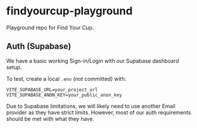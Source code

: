 # findyourcup-playground

Playground repo for Find Your Cup.

## Auth (Supabase)

We have a basic working Sign-in/Login with our Supabase dashboard setup. 

To test, create a local `.env` (not committed) with:
```
VITE_SUPABASE_URL=your_project_url
VITE_SUPABASE_ANON_KEY=your_public_anon_key
```

Due to Supabase limitations, we will likely need to use another Email provider as they have strict limits. However, most of our auth requirements should be met with what they have.
